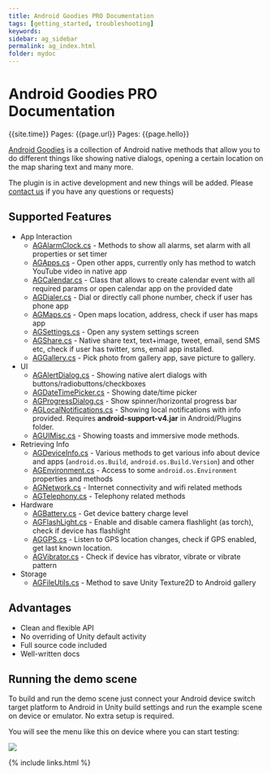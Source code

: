 ```yaml
---
title: Android Goodies PRO Documentation
tags: [getting_started, troubleshooting]
keywords:
sidebar: ag_sidebar
permalink: ag_index.html
folder: mydoc
---
```


# Android Goodies PRO Documentation

{{site.time}}
Pages: {{page.url}}
Pages: {{page.hello}}

[Android Goodies](https://www.assetstore.unity3d.com/#!/content/66662) is a collection of Android native methods that allow you to do different things like showing native dialogs, opening a certain location on the map sharing text and many more.

The plugin is in active development and new things will be added. Please [contact us](mailto:leskiv.taras@gmail.com) if you have any questions or requests)

## Supported Features

* App Interaction
  * [AGAlarmClock.cs](https://github.com/TarasOsiris/android-goodies-docs-PRO/wiki/AGAlarmClock.cs) - Methods to show all alarms, set alarm with all properties or set timer
  * [AGApps.cs](https://github.com/TarasOsiris/android-goodies-docs-PRO/wiki/AGApps.cs) - Open other apps, currently only has method to watch YouTube video in native app
  * [AGCalendar.cs](https://github.com/TarasOsiris/android-goodies-docs-PRO/wiki/AGCalendar.cs) - Class that allows to create calendar event with all required params or open calendar app on the provided date
  * [AGDialer.cs](https://github.com/TarasOsiris/android-goodies-docs-PRO/wiki/AGDialer.cs) - Dial or directly call phone number, check if user has phone app
  * [AGMaps.cs](https://github.com/TarasOsiris/android-goodies-docs-PRO/wiki/AGMaps.cs) - Open maps location, address, check if user has maps app
  * [AGSettings.cs](https://github.com/TarasOsiris/android-goodies-docs-PRO/wiki/AGSettings.cs) - Open any system settings screen
  * [AGShare.cs](https://github.com/TarasOsiris/android-goodies-docs-PRO/wiki/AGShare.cs) - Native share text, text+image, tweet, email, send SMS etc, check if user has twitter, sms, email app installed.
  * [AGGallery.cs](https://github.com/TarasOsiris/android-goodies-docs-PRO/wiki/AGGallery.cs) - Pick photo from gallery app, save picture to gallery.
* UI
  * [AGAlertDialog.cs](https://github.com/TarasOsiris/android-goodies-docs-PRO/wiki/AGAlertDialog.cs) - Showing native alert dialogs with buttons/radiobuttons/checkboxes
  * [AGDateTimePicker.cs](https://github.com/TarasOsiris/android-goodies-docs-PRO/wiki/AGDateTimePicker.cs) - Showing date/time picker
  * [AGProgressDialog.cs](https://github.com/TarasOsiris/android-goodies-docs-PRO/wiki/AGProgressDialog.cs) - Show spinner/horizontal progress bar
  * [AGLocalNotifications.cs](https://github.com/TarasOsiris/android-goodies-docs-PRO/wiki/AGLocalNotifications.cs) - Showing local notifications with info provided. Requires **android-support-v4.jar** in Android/Plugins folder.
  * [AGUIMisc.cs](https://github.com/TarasOsiris/android-goodies-docs-PRO/wiki/AGUIMisc.cs) - Showing toasts and immersive mode methods.
* Retrieving Info
   * [AGDeviceInfo.cs](https://github.com/TarasOsiris/android-goodies-docs-PRO/wiki/AGDeviceInfo.cs) - Various methods to get various info about device and apps (`android.os.Build`, `android.os.Build.Version`) and other
   * [AGEnvironment.cs](https://github.com/TarasOsiris/android-goodies-docs-PRO/wiki/AGEnvironment.cs) - Access to some `android.os.Environment` properties and methods
   * [AGNetwork.cs](https://github.com/TarasOsiris/android-goodies-docs-PRO/wiki/AGNetwork.cs) - Internet connectivity and wifi related methods
   * [AGTelephony.cs](https://github.com/TarasOsiris/android-goodies-docs-PRO/wiki/AGTelephony.cs) - Telephony related methods
* Hardware
  * [AGBattery.cs](https://github.com/TarasOsiris/android-goodies-docs-PRO/wiki/AGBattery.cs) - Get device battery charge level
  * [AGFlashLight.cs](https://github.com/TarasOsiris/android-goodies-docs-PRO/wiki/AGFlashLight.cs) - Enable and disable camera flashlight (as torch), check if device has flashlight
  * [AGGPS.cs](https://github.com/TarasOsiris/android-goodies-docs-PRO/wiki/AGGPS.cs) - Listen to GPS location changes, check if GPS enabled, get last known location.
  * [AGVibrator.cs](https://github.com/TarasOsiris/android-goodies-docs-PRO/wiki/AGVibrator.cs) - Check if device has vibrator, vibrate or vibrate pattern
* Storage
  * [AGFileUtils.cs](https://github.com/TarasOsiris/android-goodies-docs-PRO/wiki/AGFileUtils.cs) - Method to save Unity Texture2D to Android gallery

## Advantages

* Clean and flexible API
* No overriding of Unity default activity
* Full source code included
* Well-written docs

## Running the demo scene

To build and run the demo scene just connect your Android device switch target platform to Android in Unity build settings and run the example scene on device or emulator. No extra setup is required.

You will see the menu like this on device where you can start testing:

<img src="https://raw.githubusercontent.com/TarasOsiris/android-goodies-docs-PRO/master/images/demo-home.png">


{% include links.html %}

